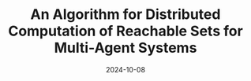 ---
title: "An Algorithm for Distributed Computation of Reachable Sets for Multi-Agent Systems"
authors:
- Omanshu Thapliyal
- Shanelle G Clarke
- Inseok Hwang


date: "2024-10-08"

publication: "arXiv preprint"

links:
    pdf: https://arxiv.org/pdf/2410.06321
    # code: https://github.com/hadisinaee/avicenna
    # slides: https://github.com/hadisinaee/avicenna
    # video: https://github.com/hadisinaee/avicenna
---